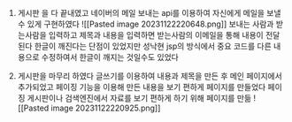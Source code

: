 1. 게시판 을 다 끝내였고 네이버의 메일 보내는 api를 이용하여 자신에게 메일을 보낼수 있게 구현하였다
![[Pasted image 20231122220648.png]]
보내는 사람과 받는사람을 입력하고 제목과 내용을 입력하면 받는사람의 이메일을 통해 내용이 전달된다
한글이 깨진다는 단점이 있었지만 성낙현 jsp의 방식에서 중요 코드를 다른 내용으로 수정하여서 한글이 깨지는 것일수도 있었다

2. 게시판을 마무리 하였다
글쓰기를 이용하여 내용과 제목을 만든 후  메인 페이지에서 추가되었고 페이징 기능을 이용해 만든 내용을 보기 편하게 페이지를 만들었다
페이징
	게시판이나 검색엔진에서 자료를 보기 편하게 하기 위해 페이지를 만듦
![[Pasted image 20231122220925.png]]

